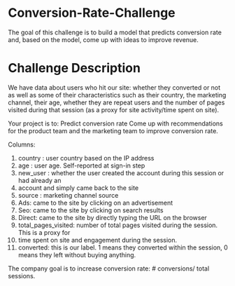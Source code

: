 # Conversion-Rate-Challenge
The goal of this challenge is to build a model that predicts conversion rate and, based on the model, come up with ideas to improve revenue.

# Challenge Description
We have data about users who hit our site: whether they converted or not as well as some of their characteristics such as their country, the marketing channel, their age, whether they are repeat users and the number of pages visited during that session (as a proxy for site
activity/time spent on site).

Your project is to:
Predict conversion rate
Come up with recommendations for the product team and the marketing team to improve conversion rate.

Columns:
1. country : user country based on the IP address
2. age : user age. Self-reported at sign-in step
3. new_user : whether the user created the account during this session or had already an
4. account and simply came back to the site
5. source : marketing channel source
6. Ads: came to the site by clicking on an advertisement
7. Seo: came to the site by clicking on search results
8. Direct: came to the site by directly typing the URL on the browser
9. total_pages_visited: number of total pages visited during the session. This is a proxy for
10. time spent on site and engagement during the session.
11. converted: this is our label. 1 means they converted within the session, 0 means they left without buying anything.

The company goal is to increase conversion rate: # conversions/ total sessions.

